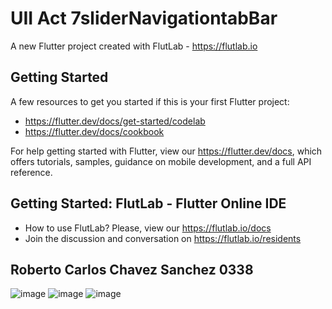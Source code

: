 # UII Act 7sliderNavigationtabBar

A new Flutter project created with FlutLab - https://flutlab.io

## Getting Started

A few resources to get you started if this is your first Flutter project:

- https://flutter.dev/docs/get-started/codelab
- https://flutter.dev/docs/cookbook

For help getting started with Flutter, view our
https://flutter.dev/docs, which offers tutorials,
samples, guidance on mobile development, and a full API reference.

## Getting Started: FlutLab - Flutter Online IDE

- How to use FlutLab? Please, view our https://flutlab.io/docs
- Join the discussion and conversation on https://flutlab.io/residents
## Roberto Carlos Chavez Sanchez 0338
![image](https://github.com/carliwis77/UIIAct70338/assets/146237906/301bf41d-d2ef-4fe8-b0c0-e18a16408dda)
![image](https://github.com/carliwis77/UIIAct70338/assets/146237906/093aec2d-a577-4f48-bf99-efad83e0d6ae)
![image](https://github.com/carliwis77/UIIAct70338/assets/146237906/df30d97c-b09d-4fd0-a8b5-2fad3dad4be1)
